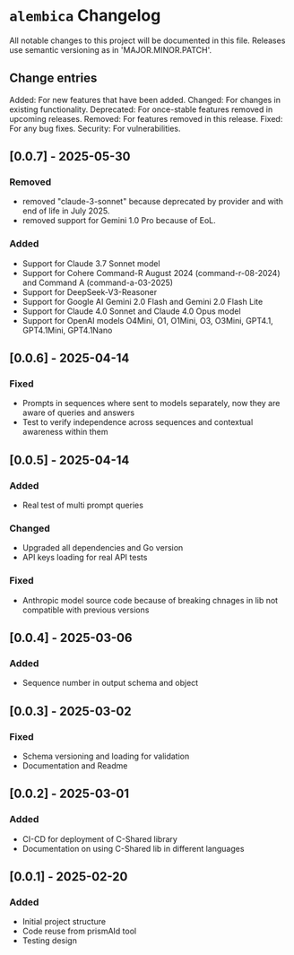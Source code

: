 # `alembica` Changelog
All notable changes to this project will be documented in this file.
Releases use semantic versioning as in 'MAJOR.MINOR.PATCH'.
## Change entries
Added: For new features that have been added.
Changed: For changes in existing functionality.
Deprecated: For once-stable features removed in upcoming releases.
Removed: For features removed in this release.
Fixed: For any bug fixes.
Security: For vulnerabilities.

## [0.0.7] - 2025-05-30
### Removed
- removed "claude-3-sonnet" because deprecated by provider and with end of life in July 2025.
- removed support for Gemini 1.0 Pro because of EoL.
### Added
- Support for Claude 3.7 Sonnet model
- Support for Cohere Command-R August 2024 (command-r-08-2024) and Command A (command-a-03-2025)
- Support for DeepSeek-V3-Reasoner
- Support for Google AI Gemini 2.0 Flash and Gemini 2.0 Flash Lite
- Support for Claude 4.0 Sonnet and Claude 4.0 Opus model
- Support for OpenAI models O4Mini, O1, O1Mini, O3, O3Mini, GPT4.1, GPT4.1Mini, GPT4.1Nano

## [0.0.6] - 2025-04-14
### Fixed
- Prompts in sequences where sent to models separately, now they are aware of queries and answers
- Test to verify independence across sequences and contextual awareness within them

## [0.0.5] - 2025-04-14
### Added
- Real test of multi prompt queries
### Changed
- Upgraded all dependencies and Go version
- API keys loading for real API tests
### Fixed
- Anthropic model source code because of breaking chnages in lib not compatible with previous versions

## [0.0.4] - 2025-03-06
### Added
- Sequence number in output schema and object

## [0.0.3] - 2025-03-02
### Fixed
- Schema versioning and loading for validation
- Documentation and Readme

## [0.0.2] - 2025-03-01
### Added
- CI-CD for deployment of C-Shared library
- Documentation on using C-Shared lib in different languages

## [0.0.1] - 2025-02-20
### Added
- Initial project structure
- Code reuse from prismAId tool
- Testing design
